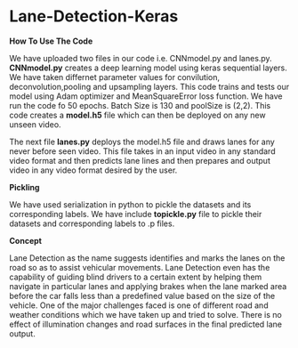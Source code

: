# Lane-Detection-Keras


**How To Use The Code**

We have uploaded two files in our code i.e. CNNmodel.py and lanes.py. **CNNmodel.py** creates a deep learning model using keras sequential layers. We have taken differnet parameter values for convilution, deconvolution,pooling and upsampling layers. This code trains and tests our model using Adam optimizer and MeanSquareError loss function. We have run the code fo 50 epochs. Batch Size is 130 and poolSize is (2,2). This code creates a **model.h5** file which can then be deployed on any new unseen video.

The next file **lanes.py** deploys the model.h5 file and draws lanes for any never before seen video. This file takes in an input video in any standard video format and then predicts lane lines and then prepares and output video in any video format desired by the user. 

**Pickling**

We have used serialization in python to pickle the datasets and its corresponding labels. We have include **topickle.py** file to pickle their datasets and corresponding labels to .p files.

**Concept**

Lane Detection as the name suggests identifies and marks the lanes on the road so as to assist vehicular movements. Lane Detection even has the capability of guiding blind drivers to a certain extent by helping them navigate in particular lanes and applying brakes when the lane marked area before the car falls less than a predefined value based on the size of the vehicle. One of the major challenges faced is one of different road and weather conditions which we have taken up and tried to solve. There is no effect of illumination changes and road surfaces in the final predicted lane output.

